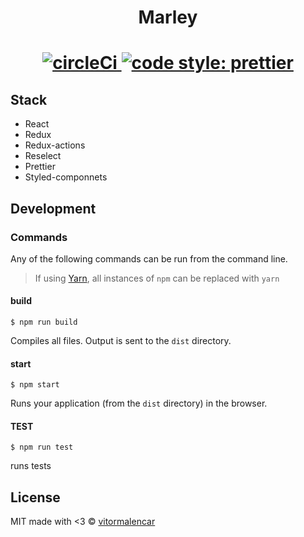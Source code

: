 <h1 align="center">
Marley
<br>
</h1>
<h1 align="center">
<a href="https://circleci.com/gh/vitormalencar/marleyspoon/">
  <img src="https://circleci.com/gh/vitormalencar/marleyspoon/tree/master.svg?style=svg" alt="circleCi">
</a>

<a href="https://github.com/prettier/prettier">
  <img src="https://img.shields.io/badge/code_style-prettier-ff69b4.svg?style=flat-square" alt="code style: prettier" />
</a>
</h1>

## Stack

- React
- Redux
- Redux-actions
- Reselect
- Prettier
- Styled-componnets

## Development

### Commands

Any of the following commands can be run from the command line.

> If using [Yarn](https://yarnpkg.com/), all instances of `npm` can be replaced with `yarn`

#### build

```
$ npm run build
```

Compiles all files. Output is sent to the `dist` directory.

#### start

```
$ npm start
```

Runs your application (from the `dist` directory) in the browser.

#### TEST

```
$ npm run test
```

runs tests

## License

MIT made with <3 © [vitormalencar](https://github.com/vitormalencar)

